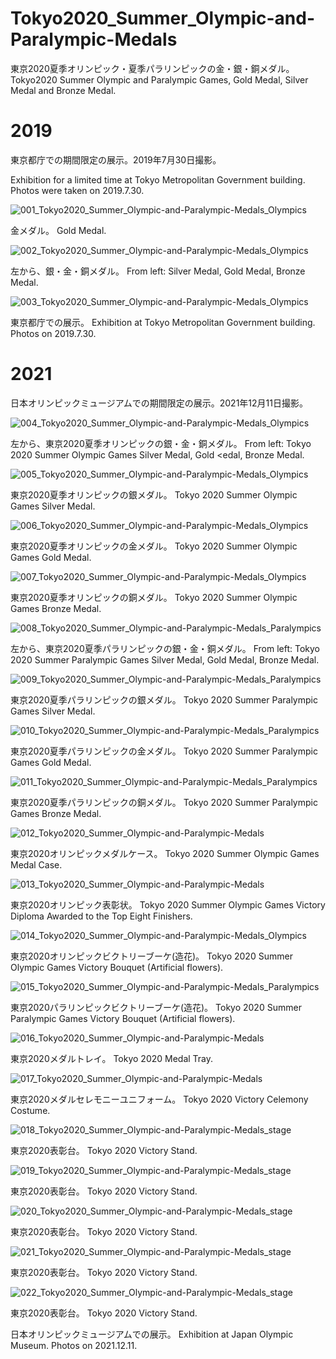 # Tokyo2020_Summer_Olympic-and-Paralympic-Medals
東京2020夏季オリンピック・夏季パラリンピックの金・銀・銅メダル。Tokyo2020 Summer Olympic and Paralympic Games, Gold Medal, Silver Medal and Bronze Medal.

# 2019

東京都庁での期間限定の展示。2019年7月30日撮影。

Exhibition for a limited time at Tokyo Metropolitan Government building. Photos were taken on 2019.7.30.

![001_Tokyo2020_Summer_Olympic-and-Paralympic-Medals_Olympics](https://user-images.githubusercontent.com/20723919/127309995-7fdca82e-6de6-420d-b246-de710744ad39.jpg)

金メダル。 Gold Medal.

![002_Tokyo2020_Summer_Olympic-and-Paralympic-Medals_Olympics](https://user-images.githubusercontent.com/20723919/127310106-f8539cd3-58f7-4937-acc6-2fbdd272f5d1.jpg)

左から、銀・金・銅メダル。 From left: Silver Medal, Gold Medal, Bronze Medal.

![003_Tokyo2020_Summer_Olympic-and-Paralympic-Medals_Olympics](https://user-images.githubusercontent.com/20723919/127310144-93367ff0-d118-4c7d-9139-29ea7daf4044.jpg)

東京都庁での展示。 Exhibition at Tokyo Metropolitan Government building. Photos on 2019.7.30.

# 2021

日本オリンピックミュージアムでの期間限定の展示。2021年12月11日撮影。

![004_Tokyo2020_Summer_Olympic-and-Paralympic-Medals_Olympics](https://user-images.githubusercontent.com/20723919/147823643-30d4cdaf-8b66-46cf-9bfe-2c287033ed82.JPG)

左から、東京2020夏季オリンピックの銀・金・銅メダル。 From left: Tokyo 2020 Summer Olympic Games Silver Medal, Gold <edal, Bronze Medal.

![005_Tokyo2020_Summer_Olympic-and-Paralympic-Medals_Olympics](https://user-images.githubusercontent.com/20723919/147823642-9557e5b8-0d55-426e-aa4e-e4322e6209f2.JPG)

東京2020夏季オリンピックの銀メダル。 Tokyo 2020 Summer Olympic Games Silver Medal.

![006_Tokyo2020_Summer_Olympic-and-Paralympic-Medals_Olympics](https://user-images.githubusercontent.com/20723919/147823641-d9540930-9980-4901-91c1-a37d4b222ef9.JPG)

東京2020夏季オリンピックの金メダル。 Tokyo 2020 Summer Olympic Games Gold Medal.

![007_Tokyo2020_Summer_Olympic-and-Paralympic-Medals_Olympics](https://user-images.githubusercontent.com/20723919/147823640-c323acab-5ef1-4859-bbb2-9c622b591722.JPG)

東京2020夏季オリンピックの銅メダル。 Tokyo 2020 Summer Olympic Games Bronze Medal.

![008_Tokyo2020_Summer_Olympic-and-Paralympic-Medals_Paralympics](https://user-images.githubusercontent.com/20723919/147823666-ab0a50a2-1cd9-432d-aead-9396ef2d44ce.JPG)

左から、東京2020夏季パラリンピックの銀・金・銅メダル。 From left: Tokyo 2020 Summer Paralympic Games Silver Medal, Gold Medal, Bronze Medal.

![009_Tokyo2020_Summer_Olympic-and-Paralympic-Medals_Paralympics](https://user-images.githubusercontent.com/20723919/147823665-dc9eabef-f5c4-4125-9008-da0898d1d743.JPG)

東京2020夏季パラリンピックの銀メダル。 Tokyo 2020 Summer Paralympic Games Silver Medal.

![010_Tokyo2020_Summer_Olympic-and-Paralympic-Medals_Paralympics](https://user-images.githubusercontent.com/20723919/147823664-cd874450-e804-4888-9367-207eecb34e83.JPG)

東京2020夏季パラリンピックの金メダル。 Tokyo 2020 Summer Paralympic Games Gold Medal.

![011_Tokyo2020_Summer_Olympic-and-Paralympic-Medals_Paralympics](https://user-images.githubusercontent.com/20723919/147823662-96607f8c-8e8f-462a-a4bf-40f9c0f5a6ff.JPG)

東京2020夏季パラリンピックの銅メダル。 Tokyo 2020 Summer Paralympic Games Bronze Medal.

![012_Tokyo2020_Summer_Olympic-and-Paralympic-Medals](https://user-images.githubusercontent.com/20723919/147823703-0ace95ef-d58a-46a6-b115-2b8fc74de98c.JPG)

東京2020オリンピックメダルケース。 Tokyo 2020 Summer Olympic Games Medal Case.

![013_Tokyo2020_Summer_Olympic-and-Paralympic-Medals](https://user-images.githubusercontent.com/20723919/147823702-384c326a-1129-45d0-a93d-f0c587a62588.JPG)

東京2020オリンピック表彰状。 Tokyo 2020 Summer Olympic Games Victory Diploma Awarded to the Top Eight Finishers.

![014_Tokyo2020_Summer_Olympic-and-Paralympic-Medals_Olympics](https://user-images.githubusercontent.com/20723919/147823698-adc0556a-8490-4d96-9252-834215355a30.JPG)

東京2020オリンピックビクトリーブーケ(造花)。 Tokyo 2020 Summer Olympic Games Victory Bouquet (Artificial flowers).

![015_Tokyo2020_Summer_Olympic-and-Paralympic-Medals_Paralympics](https://user-images.githubusercontent.com/20723919/147823697-7a7d1f44-086e-4b9c-abc9-1f1de27cdf6a.JPG)

東京2020パラリンピックビクトリーブーケ(造花)。 Tokyo 2020 Summer Paralympic Games Victory Bouquet (Artificial flowers).

![016_Tokyo2020_Summer_Olympic-and-Paralympic-Medals](https://user-images.githubusercontent.com/20723919/147823701-a858e0a5-47d1-4b86-b188-4a4811f8dcf7.JPG)

東京2020メダルトレイ。 Tokyo 2020 Medal Tray.

![017_Tokyo2020_Summer_Olympic-and-Paralympic-Medals](https://user-images.githubusercontent.com/20723919/147823699-f098334c-0b42-4a87-86cc-ed27617560e6.JPG)

東京2020メダルセレモニーユニフォーム。 Tokyo 2020 Victory Celemony Costume.

![018_Tokyo2020_Summer_Olympic-and-Paralympic-Medals_stage](https://user-images.githubusercontent.com/20723919/147823696-25da3d24-5354-41a8-913c-286b1ce67a75.JPG)

東京2020表彰台。 Tokyo 2020 Victory Stand.

![019_Tokyo2020_Summer_Olympic-and-Paralympic-Medals_stage](https://user-images.githubusercontent.com/20723919/147823694-1e960678-38ec-4f25-a45f-0543ce305fe1.JPG)

東京2020表彰台。 Tokyo 2020 Victory Stand.

![020_Tokyo2020_Summer_Olympic-and-Paralympic-Medals_stage](https://user-images.githubusercontent.com/20723919/147823693-259e8a88-b0db-4f61-8b57-adb0ceb533f5.JPG)

東京2020表彰台。 Tokyo 2020 Victory Stand.

![021_Tokyo2020_Summer_Olympic-and-Paralympic-Medals_stage](https://user-images.githubusercontent.com/20723919/147823692-b731fb60-f817-4d8c-b35e-6038e1c9a14a.JPG)

東京2020表彰台。 Tokyo 2020 Victory Stand.

![022_Tokyo2020_Summer_Olympic-and-Paralympic-Medals_stage](https://user-images.githubusercontent.com/20723919/147823689-9c2a8a12-5588-4d31-bef4-adee19967947.JPG)

東京2020表彰台。 Tokyo 2020 Victory Stand.

日本オリンピックミュージアムでの展示。 Exhibition at Japan Olympic Museum. Photos on 2021.12.11.
